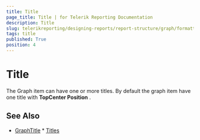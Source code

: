 ```yaml
---
title: Title
page_title: Title | for Telerik Reporting Documentation
description: Title
slug: telerikreporting/designing-reports/report-structure/graph/formatting-a-graph/title
tags: title
published: True
position: 4
---
```


# Title



The Graph item can have one or more titles.        	By default the graph item have one title with __TopCenter Position__ .       

## See Also
 * [GraphTitle](/reporting/api/Telerik.Reporting.GraphTitle)  * [Titles](/reporting/api/Telerik.Reporting.Graph#Telerik_Reporting_Graph_Titles) 
